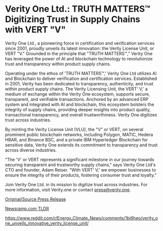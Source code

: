# Verity One Ltd.: TRUTH MATTERS™ Digitizing Trust in Supply Chains with VERT "V"

Verity One Ltd., a pioneering force in certification and verification services since 2001, proudly unveils its latest innovation: the Verity License Unit, or VERT "V." Grounded in the principle that "TRUTH MATTERS™," Verity One has leveraged the power of AI and blockchain technology to revolutionize trust and transparency within product supply chains.

Operating under the ethos of 'TRUTH MATTERS™,' Verity One Ltd utilizes AI and Blockchain to deliver verification and certification services. Established in 2001, Verity has been dedicated to transparency, authenticity, and trust within product supply chains. The Verity Licensing Unit, the VERT' V,' a medium of exchange within the Verity One ecosystem, supports secure, transparent, and verifiable transactions. Anchored by an advanced ERP system and integrated with AI and blockchain, this ecosystem bolsters the integrity of supply chains, providing deeper insights into product quality, transactional transparency, and overall trustworthiness. Verity One digitizes trust across industries.

By minting the Verity License Unit (VLU), the "V" or VERT, on several prominent public blockchain networks, including Polygon, MATIC, Hedera HBAR, and Binance BSC, and a private IBM Hyperledger Blockchain for sensitive data, Verity One extends its commitment to transparency and trust across diverse industries.

"The 'V' or VERT represents a significant milestone in our journey towards securing transparent and trustworthy supply chains," says Verity One Ltd's CTO and founder, Adam Reiser. "With VERT' V,' we empower businesses to ensure the integrity of their products, fostering consumer trust and loyalty."

Join Verity One Ltd. in its mission to digitize trust across industries. For more information, visit Verity.one or contact press@verity.one. 

[Original/Source Press Release](https://blockchainwire.io/press-release/verity-one-ltd-truth-matters-digitizing-trust-in-supply-chains-with-vert-v)
                    

[Newsramp.com TLDR](None) 

https://www.reddit.com/r/Energy_Climate_News/comments/1bi6heo/verity_one_unveils_innovative_verity_license_unit/